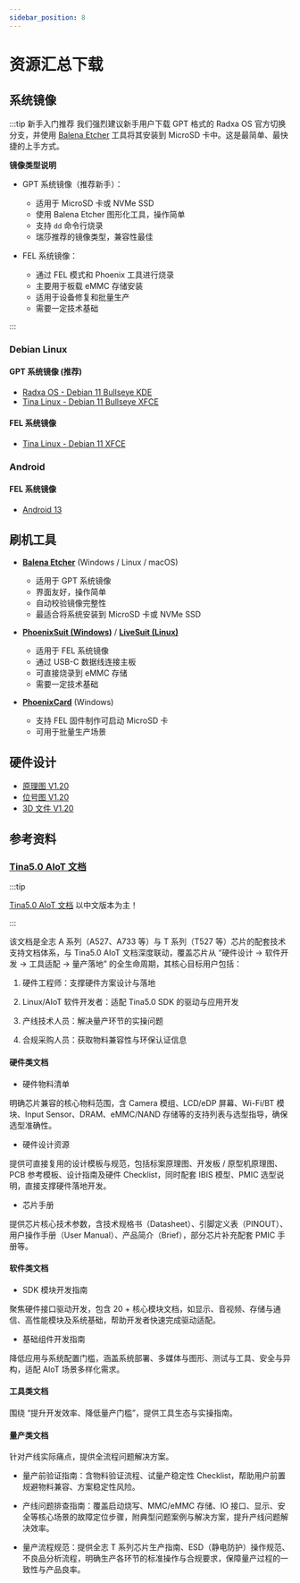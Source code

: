 ```yaml
---
sidebar_position: 8
---
```


# 资源汇总下载

## 系统镜像

:::tip 新手入门推荐
我们强烈建议新手用户下载 GPT 格式的 Radxa OS 官方切换分支，并使用 [Balena Etcher](./getting-started/quickly-started#安装系统镜像) 工具将其安装到 MicroSD 卡中。这是最简单、最快捷的上手方式。

**镜像类型说明**

- GPT 系统镜像（推荐新手）：

  - 适用于 MicroSD 卡或 NVMe SSD
  - 使用 Balena Etcher 图形化工具，操作简单
  - 支持 `dd` 命令行烧录
  - 瑞莎推荐的镜像类型，兼容性最佳

- FEL 系统镜像：
  - 通过 FEL 模式和 Phoenix 工具进行烧录
  - 主要用于板载 eMMC 存储安装
  - 适用于设备修复和批量生产
  - 需要一定技术基础

:::

### Debian Linux

#### GPT 系统镜像 (推荐)

- [Radxa OS - Debian 11 Bullseye KDE](https://github.com/radxa-build/radxa-cubie-a5e/releases/download/rsdk-b1/radxa-cubie-a5e_bullseye_kde_b1.output_512.img.xz)
- [Tina Linux - Debian 11 Bullseye XFCE](https://mega.nz/file/g7AWVBZJ#xkDOIJYHvgUngdKUgW7D_aSaVPifyYZDOG0fUOtgAMk)

#### FEL 系统镜像

- [Tina Linux - Debian 11 XFCE](https://mega.nz/file/g7AWVBZJ#xkDOIJYHvgUngdKUgW7D_aSaVPifyYZDOG0fUOtgAMk)

### Android

#### FEL 系统镜像

- [Android 13](https://mega.nz/file/NjxmXBbT#EaY4bTCNCKTWp8e9r9q2da9EijEovJdlJx_7_xXP-akk)

## 刷机工具

- **[Balena Etcher](https://etcher.balena.io/)** (Windows / Linux / macOS)

  - 适用于 GPT 系统镜像
  - 界面友好，操作简单
  - 自动校验镜像完整性
  - 最适合将系统安装到 MicroSD 卡或 NVMe SSD

- **[PhoenixSuit (Windows)](https://dl.radxa.com/tools/windows/PhoenixSuit_V2.0.4.zip)** / **[LiveSuit (Linux)](https://dl.radxa.com/tools/linux/LiveSuit_Linux_V3.0.8.zip)**

  - 适用于 FEL 系统镜像
  - 通过 USB-C 数据线连接主板
  - 可直接烧录到 eMMC 存储
  - 需要一定技术基础

- **[PhoenixCard](https://dl.radxa.com/tools/windows/PhoenixCard_V4.3.1.zip)** (Windows)
  - 支持 FEL 固件制作可启动 MicroSD 卡
  - 可用于批量生产场景

## 硬件设计

- [原理图 V1.20](https://dl.radxa.com/cubie/a5e/docs/hw/v1.2/radxa_cubie_a5e_schematic_v1.2_20250113.pdf)
- [位号图 V1.20](https://dl.radxa.com/cubie/a5e/docs/hw/v1.2/radxa_cubie_a5e_components_placement_map_v1.2_20250113.pdf)
- [3D 文件 V1.20](https://dl.radxa.com/cubie/a5e/docs/hw/v1.2/radxa_cubie_a5e_pcba_3d_v1.2_stp_20250224.zip)

## 参考资料

### [Tina5.0 AIoT 文档](https://gitlab.com/tina5.0_aiot/product/docs/)

:::tip

[Tina5.0 AIoT 文档](https://gitlab.com/tina5.0_aiot/product/docs/) 以中文版本为主！

:::

该文档是全志 A 系列（A527、A733 等）与 T 系列（T527 等）芯片的配套技术支持文档体系，与 Tina5.0 AIoT 文档深度联动，覆盖芯片从 “硬件设计 → 软件开发 → 工具适配 → 量产落地” 的全生命周期，其核心目标用户包括：

1. 硬件工程师：支撑硬件方案设计与落地

2. Linux/AIoT 软件开发者：适配 Tina5.0 SDK 的驱动与应用开发

3. 产线技术人员：解决量产环节的实操问题

4. 合规采购人员：获取物料兼容性与环保认证信息

#### 硬件类文档

- 硬件物料清单

明确芯片兼容的核心物料范围，含 Camera 模组、LCD/eDP 屏幕、Wi-Fi/BT 模块、Input Sensor、DRAM、eMMC/NAND 存储等的支持列表与选型指导，确保选型准确性。

- 硬件设计资源

提供可直接复用的设计模板与规范，包括标案原理图、开发板 / 原型机原理图、PCB 参考模板、设计指南及硬件 Checklist，同时配套 IBIS 模型、PMIC 选型说明，直接支撑硬件落地开发。

- 芯片手册

提供芯片核心技术参数，含技术规格书（Datasheet）、引脚定义表（PINOUT）、用户操作手册（User Manual）、产品简介（Brief），部分芯片补充配套 PMIC 手册等。

#### 软件类文档

- SDK 模块开发指南

聚焦硬件接口驱动开发，包含 20 + 核心模块文档，如显示、音视频、存储与通信、高性能模块及系统基础，帮助开发者快速完成驱动适配。

- 基础组件开发指南

降低应用与系统配置门槛，涵盖系统部署、多媒体与图形、测试与工具、安全与异构，适配 AIoT 场景多样化需求。

#### 工具类文档

围绕 “提升开发效率、降低量产门槛”，提供工具生态与实操指南。

#### 量产类文档

针对产线实际痛点，提供全流程问题解决方案。

- 量产前验证指南：含物料验证流程、试量产稳定性 Checklist，帮助用户前置规避物料兼容、方案稳定性风险。

- 产线问题排查指南：覆盖启动烧写、MMC/eMMC 存储、IO 接口、显示、安全等核心场景的故障定位步骤，附典型问题案例与解决方案，提升产线问题解决效率。

- 量产流程规范：提供全志 T 系列芯片生产指南、ESD（静电防护）操作规范、不良品分析流程，明确生产各环节的标准操作与合规要求，保障量产过程的一致性与产品良率。
